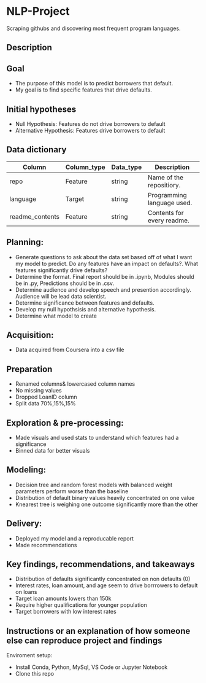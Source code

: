 # NLP-Project
Scraping githubs and discovering most frequent program languages.

## Description


## Goal
* The purpose of this model is to predict borrowers that default.
* My goal is to find specific features that drive defaults.

## Initial hypotheses

* Null Hypothesis: Features do not drive borrowers to default
* Alternative Hypothesis: Features drive borrowers to default

## Data dictionary

| Column         | Column_type | Data_type| Description              |
|----------------|-------------|----------|--------------------------|
|repo            |Feature      |string    |Name of the repositiory.  |
|language        |Target       |string    |Programming language used.|
|readme_contents |Feature      |string    |Contents for every readme.|

## Planning:
- Generate questions to ask about the data set based off of what I want my model to predict. Do any features have an impact on defaults?. What features significantly drive defaults?
- Determine the format. Final report should be in .ipynb, Modules should be in .py, Predictions should be in .csv.
- Determine audience and develop speech and presention accordingly. Audience will be lead data scientist.
- Determine significance between features and defaults.
- Develop my null hypothsisis and alternative hypothesis. 
- Determine what model to create
  
## Acquisition:
- Data acquired from Coursera into a csv file

## Preparation
- Renamed columns& lowercased column names
- No missing values
- Dropped LoanID column
- Split data 70%,15%,15%

## Exploration & pre-processing:
- Made visuals and used stats to understand which features had a significance
- Binned data for better visuals

## Modeling:
- Decision tree and random forest models with balanced weight parameters perform worse than the baseline
- Distribution of default binary values heavily concentrated on one value
- Knearest tree is weighing one outcome significantly more than the other

## Delivery:
- Deployed my model and a reproducable report
- Made recommendations

## Key findings, recommendations, and takeaways
- Distribution of defaults significantly concentrated on non defaults (0)
- Interest rates, loan amount, and age seem to drive borrrowers to default on loans
- Target loan amounts lowers than 150k
- Require higher qualifications for younger population 
- Target borrowers with low interest rates

## Instructions or an explanation of how someone else can reproduce project and findings

Enviroment setup: 
- Install Conda, Python, MySql, VS Code or Jupyter Notebook
- Clone this repo 

